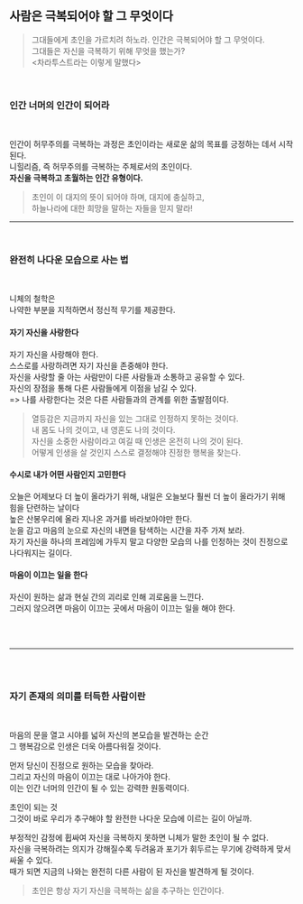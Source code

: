 

## 사람은 극복되어야 할 그 무엇이다
> 그대들에게 초인을 가르치려 하노라. 인간은 극복되어야 할 그 무엇이다.<br>
> 그대들은 자신을 극복하기 위해 무엇을 했는가?<br>
> <차라투스트라는 이렇게 말했다>

<br>

### 인간 너머의 인간이 되어라
<br>

인간이 허무주의를 극복하는 과정은 초인이라는 새로운 삶의 목표를 긍정하는 데서 시작된다.<br>
니힐리즘, 즉 허무주의를 극복하는 주체로서의 초인이다.<br>
**자신을 극복하고 초월하는 인간 유형이다.**

> 초인이 이 대지의 뜻이 되어야 하며, 대지에 충실하고,<br>
> 하늘나라에 대한 희망을 말하는 자들을 믿지 말라!<br>

___

<br>

### 완전히 나다운 모습으로 사는 법
<br>

니체의 철학은<br>
나약한 부분을 지적하면서 정신적 무기를 제공한다.<br>

#### 자기 자신을 사랑한다
자기 자신을 사랑해야 한다.<br>
스스로를 사랑하려면 자기 자신을 존중해야 한다.<br>
자신을 사랑할 줄 아는 사람만이 다른 사람들과 소통하고 공유할 수 있다.<br>
자신의 장점을 통해 다른 사람들에게 이점을 남길 수 있다.<br>
=> 나를 사랑한다는 것은 다른 사람들과의 관계를 위한 출발점이다.<br>

> 열등감은 지금까지 자신을 있는 그대로 인정하지 못하는 것이다.<br>
> 내 몸도 나의 것이고, 내 영혼도 나의 것이다.<br>
> 자신을 소중한 사람이라고 여길 때 인생은 온전히 나의 것이 된다.<br>
> 어떻게 인생을 살 것인지 스스로 결정해야 진정한 행복을 찾는다.<br>

#### 수시로 내가 어떤 사람인지 고민한다

오늘은 어제보다 더 높이 올라가기 위해, 내일은 오늘보다 훨씬 더 높이 올라가기 위해 힘을 단련하는 날이다<br>
높은 산봉우리에 올라 지나온 과거를 바라보아야만 한다.<br>
눈을 감고 마음의 눈으로 자신의 내면을 탐색하는 시간을 자주 가져 보라. <br>
자기 자신을 하나의 프레임에 가두지 말고 다양한 모습의 나를 인정하는 것이 진정으로 나다워지는 길이다.<br>

#### 마음이 이끄는 일을 한다
자신이 원하는 삶과 현실 간의 괴리로 인해 괴로움을 느낀다.<br>
그러지 않으려면 마음이 이끄는 곳에서 마음이 이끄는 일을 해야 한다.<br>

<br>
<br>

___

<br>
<br>

### 자기 존재의 의미를 터득한 사람이란
<br>

마음의 문을 열고 시야를 넓혀 자신의 본모습을 발견하는 순간<br>
그 행복감으로 인생은 더욱 아름다워질 것이다.<br>

먼저 당신이 진정으로 원하는 모습을 찾아라.<br>
그리고 자신의 마음이 이끄는 대로 나아가야 한다.<br>
이는 인간 너머의 인간이 될 수 있는 강력한 원동력이다.<br>

초인이 되는 것<br>
그것이 바로 우리가 추구해야 할 완전한 나다운 모습에 이르는 길이 아닐까.<br>

부정적인 감정에 휩싸여 자신을 극복하지 못하면 니체가 말한 초인이 될 수 없다.<br>
자신을 극복하려는 의지가 강해질수록 두려움과 포기가 휘두르는 무기에 강력하게 맞서 싸울 수 있다.<br>
때가 되면 지금의 나와는 완전히 다른 사람이 된 자신을 발견하게 될 것이다.<br>

> 초인은 항상 자기 자신을 극복하는 삶을 추구하는 인간이다.
